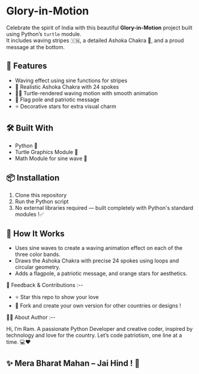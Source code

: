 # Glory-in-Motion 

Celebrate the spirit of India with this beautiful **Glory-in-Motion** project built using Python’s `turtle` module.  
It includes waving stripes 🇮🇳, a detailed Ashoka Chakra 🔵, and a proud message at the bottom.

## 🎨 Features

-   Waving effect using sine functions for stripes
- 🔵 Realistic Ashoka Chakra with 24 spokes
- 🏳️‍🌈 Turtle-rendered waving motion with smooth animation
- 🗿 Flag pole and patriotic message
- ⭐ Decorative stars for extra visual charm

## 🛠️ Built With

- Python 🐍
- Turtle Graphics Module 🐢
- Math Module for sine wave 🌊

## 📦 Installation

1. Clone this repository
2. Run the Python script
3. No external libraries required — built completely with Python's standard modules !✅

## 🧠 How It Works

- Uses sine waves to create a waving animation effect on each of the three color bands.
- Draws the Ashoka Chakra with precise 24 spokes using loops and circular geometry.
- Adds a flagpole, a patriotic message, and orange stars for aesthetics.

💬 Feedback & Contributions :--

- ⭐ Star this repo to show your love
- 🔁 Fork and create your own version for other countries or designs !

🧑‍💻 About Author :--

Hi, I’m Ram.
A passionate Python Developer and creative coder, inspired by technology and love for the country.
Let’s code patriotism, one line at a time. 💻❤️

## ✨ Mera Bharat Mahan – Jai Hind ! 🙏
